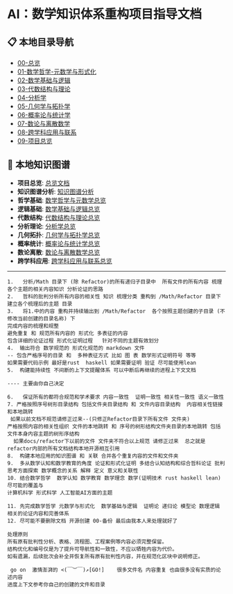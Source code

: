 # AI：数学知识体系重构项目指导文档

## 📋 本地目录导航

- [00-总览](./00-总览.md)
- [01-数学哲学-元数学与形式化](./01-数学哲学-元数学与形式化/)
- [02-数学基础与逻辑](./02-数学基础与逻辑/)
- [03-代数结构与理论](./03-代数结构与理论/)
- [04-分析学](./04-分析学/)
- [05-几何学与拓扑学](./05-几何学与拓扑学/)
- [06-概率论与统计学](./06-概率论与统计学/)
- [07-数论与离散数学](./07-数论与离散数学/)
- [08-跨学科应用与联系](./08-跨学科应用与联系/)
- [09-项目总览](./09-项目总览/)

## 🧠 本地知识图谱

- **项目总览**: [总览文档](./00-总览.md)
- **知识图谱分析**: [知识图谱分析](./知识图谱分析.md)
- **哲学基础**: [数学哲学与元数学总览](./01-数学哲学-元数学与形式化/00-数学哲学与元数学总览.md)
- **逻辑基础**: [数学基础与逻辑总览](./02-数学基础与逻辑/00-数学基础与逻辑总览.md)
- **代数结构**: [代数结构与理论总览](./03-代数结构与理论/00-代数结构与理论总览.md)
- **分析理论**: [分析学总览](./04-分析学/00-分析学总览.md)
- **几何拓扑**: [几何学与拓扑学总览](./05-几何学与拓扑学/00-几何学与拓扑学总览.md)
- **概率统计**: [概率论与统计学总览](./06-概率论与统计学/00-06-概率论与统计学总览.md)
- **数论离散**: [数论与离散数学总览](./07-数论与离散数学/00-章节总览.md)
- **跨学科应用**: [跨学科应用与联系总览](./08-跨学科应用与联系/00-08-跨学科应用与联系总览.md)

---

```text
1.   分析/Math 目录下 (除 Refactor)的所有递归子目录中  所有文件的所有内容 梳理各个主题的相关内容知识 分析论证的思路  
2.   哲科的批判分析所有内容的相关性 知识 梳理分类 重构到 /Math/Refactor 目录下
建立各个梳理后的主题 目录  
3.   将1.中的内容 重构并持续输出到 /Math/Refactor  各个按照主题创建的子目录 (不修改当前创建的目录名称) 下 
完成内容的梳理和规整 
避免重复 和 规范所有内容的 形式化 多表征的内容 
包含详细的论证过程 形式化证明过程   针对不同的主题有效划分 
4.  输出符合 数学规范的 形式化规范的 markdown 文件 
-- 包含严格序号的目录 和  多种表征方式 比如 图 表 数学形式证明符号 等等
如果需要代码示例 最好是rust  haskell 如果需要证明 验证 尽可能使用lean
5.  构建能持续性 不间断的上下文提醒体系 可以中断后再继续的进程上下文文档 

---- 主要由你自己决定

6.   保证所有的都符合规范和学术要求 内容一致性  证明一致性 相关性一致性 语义一致性
7. 严格按照序号树形目录结构 包括文件夹目录结构 和 文件内容目录结构  内容相关性链接和本地跳转 
 如果以前文档不规范请修正过来--(只修正Refactor目录下所有文件 文件夹)
严格按照内容的相关性组织 文件的本地跳转 和 序号的树形结构文件夹目录的本地跳转 包括文件本身内容主题的树形序结构 
  如果docs/refactor下以前的文件 文件夹不符合以上规范 请修正过来  总之就是refactor内部的所有文档结构本地开源相互引用
8.  构建本地应用的知识图谱 和 关联 合并各个重复内容的文件和文件夹 
9.  多从数学认知和数学教育的角度 论证和形式化证明 多结合认知结构和综合哲科论证 批判思考方面探索 数学概念的关系 解释 定义 意义和关联性
10. 结合数学哲学  数学认知 数学教育 数学理念 数学(证明技术 rust haskell lean) 尽可能的覆盖与
计算机科学 形式科学 人工智能AI方面的主题 

11. 先完成数学哲学 元数学与形式化  数学基础与逻辑  证明论 递归论 模型论 数理逻辑 相关的论证内容和完善体系
12. 尽可能不要删除文档 开源创建 00-备份 最后由我本人来处理就好了 

处理原则
所有原有批判性分析、表格、流程图、工程案例等内容必须完整保留。
结构优化和编号仅是为了提升可导航性和一致性，不应以牺牲内容为代价。
如有遗漏，后续批次会补全并恢复所有原有批判性内容，并在规范化区块中说明修正。

 go on  激情澎湃的 <(￣︶￣)↗[GO!]    很多文件名 内容重复 也由很多没有实质的论述内容
进度上下文参考你自己的创建的文件和目录

```
